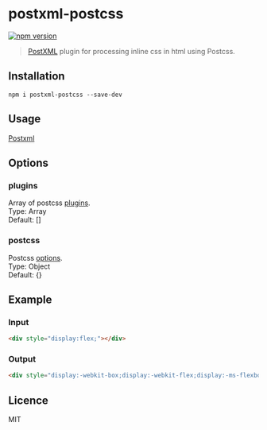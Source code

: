 # postxml-postcss
[![npm version][npm-image]][npm-url]

> [PostXML] plugin for processing inline css in html using Postcss.

## Installation
`npm i postxml-postcss --save-dev`

## Usage
[Postxml]

## Options

### plugins
Array of postcss [plugins](https://github.com/postcss/postcss/blob/master/docs/api.md#postcssplugins).<br>
Type: Array<br>
Default: []

### postcss
Postcss [options](https://github.com/postcss/postcss#options).<br>
Type: Object<br>
Default: {}

## Example

### Input
```html
<div style="display:flex;"></div>
```

### Output
```html
<div style="display:-webkit-box;display:-webkit-flex;display:-ms-flexbox;display:flex;"></div>
```

## Licence
MIT

[PostXML]: https://github.com/postxml/postxml

[npm-url]: https://www.npmjs.org/package/postxml-postcss
[npm-image]: http://img.shields.io/npm/v/postxml-postcss.svg?style=flat-square
